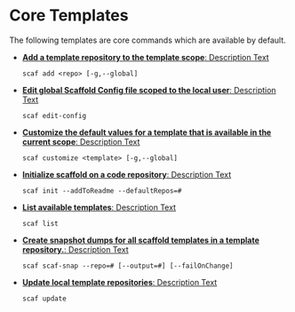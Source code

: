 # Core Templates

The following templates are core commands which are available by default.
- [__Add a template repository to the template scope__: Description Text](/template-docs/core/add.md)

  `scaf add <repo> [-g,--global] `
- [__Edit global Scaffold Config file scoped to the local user__: Description Text](/template-docs/core/edit-config.md)

  `scaf edit-config `
- [__Customize the default values for a template that is available in the current scope__: Description Text](/template-docs/core/customize.md)

  `scaf customize <template> [-g,--global] `
- [__Initialize scaffold on a code repository__: Description Text](/template-docs/core/init.md)

  `scaf init --addToReadme --defaultRepos=# `
- [__List available templates__: Description Text](/template-docs/core/list.md)

  `scaf list `
- [__Create snapshot dumps for all scaffold templates in a template repository.__: Description Text](/template-docs/core/scaf-snap.md)

  `scaf scaf-snap --repo=# [--output=#] [--failOnChange] `
- [__Update local template repositories__: Description Text](/template-docs/core/update.md)

  `scaf update `
